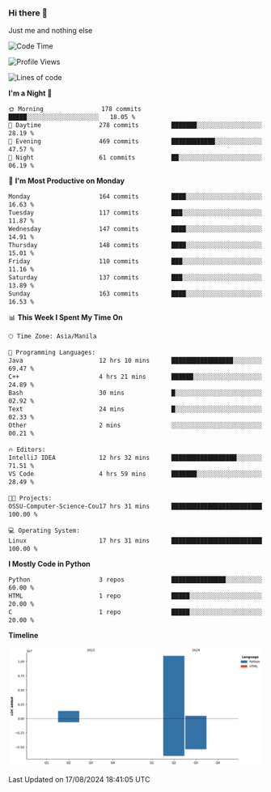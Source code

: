 ### Hi there 👋

Just me and nothing else


<!--START_SECTION:waka-->
![Code Time](http://img.shields.io/badge/Code%20Time-598%20hrs%2015%20mins-blue)

![Profile Views](http://img.shields.io/badge/Profile%20Views-0-blue)

![Lines of code](https://img.shields.io/badge/From%20Hello%20World%20I%27ve%20Written-12.7%20million%20lines%20of%20code-blue)

**I'm a Night 🦉** 

```text
🌞 Morning                178 commits         █████░░░░░░░░░░░░░░░░░░░░   18.05 % 
🌆 Daytime                278 commits         ███████░░░░░░░░░░░░░░░░░░   28.19 % 
🌃 Evening                469 commits         ████████████░░░░░░░░░░░░░   47.57 % 
🌙 Night                  61 commits          ██░░░░░░░░░░░░░░░░░░░░░░░   06.19 % 
```
📅 **I'm Most Productive on Monday** 

```text
Monday                   164 commits         ████░░░░░░░░░░░░░░░░░░░░░   16.63 % 
Tuesday                  117 commits         ███░░░░░░░░░░░░░░░░░░░░░░   11.87 % 
Wednesday                147 commits         ████░░░░░░░░░░░░░░░░░░░░░   14.91 % 
Thursday                 148 commits         ████░░░░░░░░░░░░░░░░░░░░░   15.01 % 
Friday                   110 commits         ███░░░░░░░░░░░░░░░░░░░░░░   11.16 % 
Saturday                 137 commits         ███░░░░░░░░░░░░░░░░░░░░░░   13.89 % 
Sunday                   163 commits         ████░░░░░░░░░░░░░░░░░░░░░   16.53 % 
```


📊 **This Week I Spent My Time On** 

```text
🕑︎ Time Zone: Asia/Manila

💬 Programming Languages: 
Java                     12 hrs 10 mins      █████████████████░░░░░░░░   69.47 % 
C++                      4 hrs 21 mins       ██████░░░░░░░░░░░░░░░░░░░   24.89 % 
Bash                     30 mins             █░░░░░░░░░░░░░░░░░░░░░░░░   02.92 % 
Text                     24 mins             █░░░░░░░░░░░░░░░░░░░░░░░░   02.33 % 
Other                    2 mins              ░░░░░░░░░░░░░░░░░░░░░░░░░   00.21 % 

🔥 Editors: 
IntelliJ IDEA            12 hrs 32 mins      ██████████████████░░░░░░░   71.51 % 
VS Code                  4 hrs 59 mins       ███████░░░░░░░░░░░░░░░░░░   28.49 % 

🐱‍💻 Projects: 
OSSU-Computer-Science-Cou17 hrs 31 mins      █████████████████████████   100.00 % 

💻 Operating System: 
Linux                    17 hrs 31 mins      █████████████████████████   100.00 % 
```

**I Mostly Code in Python** 

```text
Python                   3 repos             ███████████████░░░░░░░░░░   60.00 % 
HTML                     1 repo              █████░░░░░░░░░░░░░░░░░░░░   20.00 % 
C                        1 repo              █████░░░░░░░░░░░░░░░░░░░░   20.00 % 
```



**Timeline**

![Lines of Code chart](https://raw.githubusercontent.com/brutist/brutist/main/assets/bar_graph.png)


 Last Updated on 17/08/2024 18:41:05 UTC
<!--END_SECTION:waka-->
